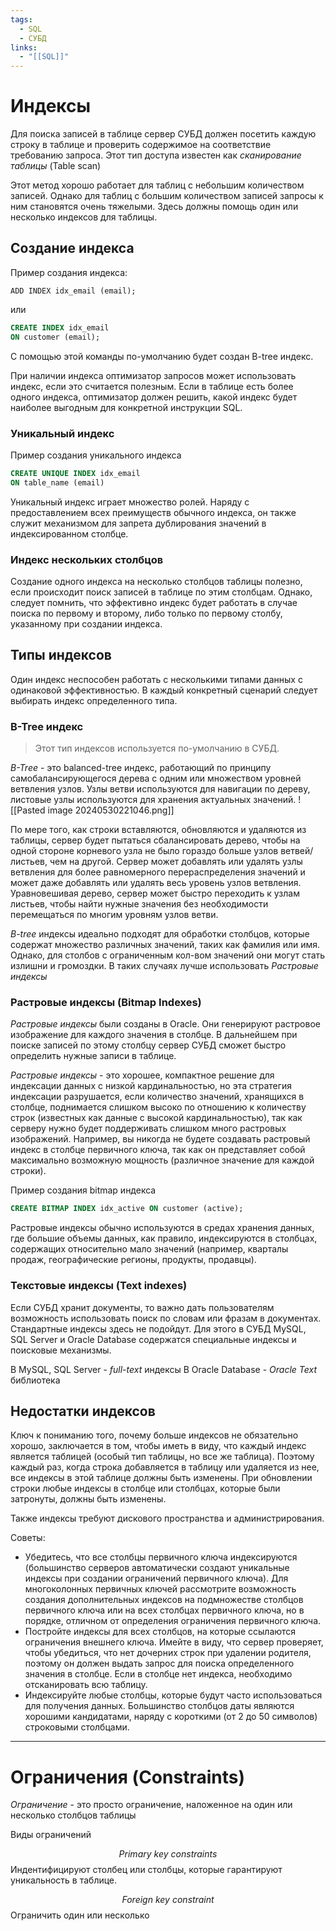 ```yaml
---
tags:
  - SQL
  - СУБД
links:
  - "[[SQL]]"
---
```

# Индексы

Для поиска записей в таблице сервер СУБД должен посетить каждую строку в таблице и проверить содержимое на соответствие требованию запроса. Этот тип доступа известен как *сканирование таблицы* (Table scan)

Этот метод хорошо работает для таблиц с небольшим количеством записей. Однако для таблиц с большим количеством записей запросы к ним становятся очень тяжелыми. Здесь должны помощь один или несколько индексов для таблицы.

## Создание индекса

Пример создания индекса:
```mysql
ADD INDEX idx_email (email);
```
или
```sql
CREATE INDEX idx_email
ON customer (email);
```
C помощью этой команды по-умолчанию будет создан B-tree индекс.

При наличии индекса оптимизатор запросов может использовать индекс, если это считается полезным. Если в таблице есть более одного индекса, оптимизатор должен решить, какой индекс будет наиболее выгодным для конкретной инструкции SQL.

### Уникальный индекс

Пример создания уникального индекса
```sql
CREATE UNIQUE INDEX idx_email
ON table_name (email)
```

Уникальный индекс играет множество ролей.
Наряду с предоставлением всех преимуществ обычного индекса, он также служит механизмом для запрета дублирования значений в индексированном столбце.

### Индекс нескольких столбцов

Создание одного индекса на несколько столбцов таблицы полезно, если происходит поиск записей в таблице по этим столбцам. Однако, следует помнить, что эффективно индекс будет работать в случае поиска по первому и второму, либо только по первому столбу, указанному при создании индекса.




## Типы индексов

Один индекс неспособен работать с несколькими типами данных с одинаковой эффективностью. В каждый конкретный сценарий следует выбирать индекс определенного типа.
### B-Tree индекс

> Этот тип индексов используется по-умолчанию в СУБД.

*B-Tree* - это balanced-tree индекс, работающий по принципу самобалансирующегося дерева с одним или множеством уровней ветвления узлов. Узлы ветви используются для навигации по дереву, листовые узлы используются для хранения актуальных значений.
![[Pasted image 20240530221046.png]]

По мере того, как строки вставляются, обновляются и удаляются из таблицы, сервер будет пытаться сбалансировать дерево, чтобы на одной стороне корневого узла не было гораздо больше узлов ветвей/листьев, чем на другой. Сервер может добавлять или удалять узлы ветвления для более равномерного перераспределения значений и может даже добавлять или удалять весь уровень узлов ветвления. Уравновешивая дерево, сервер может быстро переходить к узлам листьев, чтобы найти нужные значения без необходимости перемещаться по многим уровням узлов ветви.

*B-tree* индексы идеально подходят для обработки столбцов, которые содержат множество различных значений, таких как фамилия или имя. Однако, для столбов с ограниченным кол-вом значений они могут стать излишни и громоздки.
В таких случаях лучше использовать *Растровые индексы*
### Растровые индексы (Bitmap Indexes)

*Растровые индексы* были созданы в Oracle. Они генерируют растровое изображение для каждого значения в столбце. В дальнейшем при поиске записей по этому столбцу сервер СУБД сможет быстро определить нужные записи в таблице.

*Растровые индексы* - это хорошее, компактное решение для индексации данных с низкой кардинальностью, но эта стратегия индексации разрушается, если количество значений, хранящихся в столбце, поднимается слишком высоко по отношению к количеству строк (известных как данные с высокой кардинальностью), так как серверу нужно будет поддерживать слишком много растровых изображений. Например, вы никогда не будете создавать растровый индекс в столбце первичного ключа, так как он представляет собой максимально возможную мощность (различное значение для каждой строки).

Пример создания bitmap индекса
```sql
CREATE BITMAP INDEX idx_active ON customer (active);
```

Растровые индексы обычно используются в средах хранения данных, где большие объемы данных, как правило, индексируются в столбцах, содержащих относительно мало значений (например, кварталы продаж, географические регионы, продукты, продавцы).

### Текстовые индексы (Text indexes)

Если СУБД хранит документы, то важно дать пользователям возможность использовать поиск по словам или фразам в документах. Стандартные индексы здесь не подойдут.
Для этого в СУБД MySQL, SQL Server и Oracle Database содержатся специальные индексы и поисковые механизмы.

В MySQL, SQL Server - *full-text* индексы
В Oracle Database - *Oracle Text* библиотека

## Недостатки индексов

Ключ к пониманию того, почему больше индексов не обязательно хорошо, заключается в том, чтобы иметь в виду, что каждый индекс является таблицей (особый тип таблицы, но все же таблица). Поэтому каждый раз, когда строка добавляется в таблицу или удаляется из нее, все индексы в этой таблице должны быть изменены. При обновлении строки любые индексы в столбце или столбцах, которые были затронуты, должны быть изменены.

Также индексы требуют дискового пространства и администрирования.

Советы:
- Убедитесь, что все столбцы первичного ключа индексируются (большинство серверов автоматически создают уникальные индексы при создании ограничений первичного ключа). Для многоколонных первичных ключей рассмотрите возможность создания дополнительных индексов на подмножестве столбцов первичного ключа или на всех столбцах первичного ключа, но в порядке, отличном от определения ограничения первичного ключа.
- Постройте индексы для всех столбцов, на которые ссылаются ограничения внешнего ключа. Имейте в виду, что сервер проверяет, чтобы убедиться, что нет дочерних строк при удалении родителя, поэтому он должен выдать запрос для поиска определенного значения в столбце. Если в столбце нет индекса, необходимо отсканировать всю таблицу.
- Индексируйте любые столбцы, которые будут часто использоваться для получения данных. Большинство столбцов даты являются хорошими кандидатами, наряду с короткими (от 2 до 50 символов) строковыми столбцами.
***
# Ограничения (Constraints)

*Ограничение* - это просто ограничение, наложенное на один или несколько столбцов таблицы

Виды ограничений

$$
Primary\ key\ constraints
$$
Индентифицируют столбец или столбцы, которые гарантируют уникальность в таблице.

$$
Foreign\ key\ constraint
$$
 Ограничить один или несколько 
